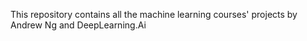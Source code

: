 This repository contains all the machine learning courses' projects by Andrew Ng and DeepLearning.Ai

